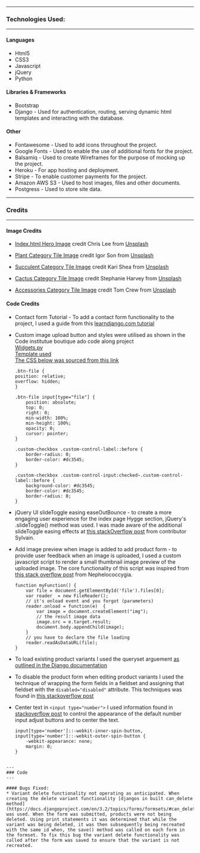 
---
### Technologies Used:
---
#### Languages 
* Html5
* CSS3
* Javascript
* jQuery
* Python

#### Libraries & Frameworks 
* Bootstrap
* Django - Used for authentication, routing, serving dynamic html templates and interacting with the database.

#### Other 
* Fontawesome - Used to add icons throughout the project.
* Google Fonts - Used to enable the use of additional fonts for the project.
* Balsamiq - Used to create Wireframes for the purpose of mocking up the project.
* Heroku - For app hosting and deployment.
* Stripe - To enable customer payments for the project.
* Amazon AWS S3 - Used to host images, files and other documents.
* Postgress - Used to store site data.

---
### Credits
---
#### Image Credits

* [Index.html Hero Image](https://unsplash.com/photos/yb3hsmz4utg)
credit Chris Lee from [Unsplash](https://unsplash.com/)

* [Plant Category Tile Image](https://unsplash.com/photos/FV_PxCqgtwc)
credit Igor Son from [Unsplash](https://unsplash.com/)

* [Succulent Category Tile Image](https://unsplash.com/photos/tcgMBsW4zlU)
credit Kari Shea from [Unsplash](https://unsplash.com/)

* [Cactus Category Tile Image](https://unsplash.com/photos/wDhLrN9FAAM)
credit Stephanie Harvey from [Unsplash](https://unsplash.com/)

* [Accessories Category Tile Image](https://unsplash.com/photos/NLcLjLNUJbY)
credit Tom Crew from [Unsplash](https://unsplash.com/)

#### Code Credits

* Contact form Tutorial - To add a contact form functionality to the project, I used a guide from this
[learndjango.com tutorial](https://learndjango.com/tutorials/django-email-contact-form)

* Custom image upload button and styles were utilised as shown in the Code institutue boutique ado code along project   
[Widgets.py](https://github.com/Code-Institute-Solutions/boutique_ado_v1/blob/master/products/widgets.py)   
[Template used](https://github.com/Code-Institute-Solutions/boutique_ado_v1/blob/master/products/templates/products/custom_widget_templates/custom_clearable_file_input.html)   
[The CSS below was sourced from this link](https://github.com/Code-Institute-Solutions/boutique_ado_v1/blob/master/static/css/base.css)  

    ```
    .btn-file {  
    position: relative; 
    overflow: hidden;   
    }

    .btn-file input[type="file"] {
        position: absolute; 
        top: 0; 
        right: 0;   
        min-width: 100%;    
        min-height: 100%;   
        opacity: 0; 
        cursor: pointer;    
    }   

    .custom-checkbox .custom-control-label::before {    
        border-radius: 0;   
        border-color: #dc3545;  
    }   

    .custom-checkbox .custom-control-input:checked~.custom-control-label::before {  
        background-color: #dc3545;  
        border-color: #dc3545;  
        border-radius: 0;   
    }
    ```

* jQuery UI slideToggle easing easeOutBounce - to create a more engaging user experience for the index page Hygge section, jQuery's .slideToggle() method was used.
  I was made aware of the additional slideToggle easing effects at [this stackOverflow post](https://stackoverflow.com/questions/6121255/toggle-div-with-easing) from contributor Sylvain.

* Add image preview when image is added to add product form - to provide user feedback when an image is uploaded, I used a custom javascript script to render a small thumbnail image preview of the uploaded image. The core functionality of this script was inspired from [this stack overflow post](https://stackoverflow.com/questions/22245100/how-to-display-an-image-from-a-file-input) from Nephelococcygia.

    ```
    function myFunction() {
        var file = document.getElementById('file').files[0];
        var reader  = new FileReader();
        // it's onload event and you forgot (parameters)
        reader.onload = function(e)  {
            var image = document.createElement("img");
            // the result image data
            image.src = e.target.result;
            document.body.appendChild(image);
        }
        // you have to declare the file loading
        reader.readAsDataURL(file);
    }
    ```

* To load existing product variants I used the queryset arguement [as outlined in the Django documentation](https://docs.djangoproject.com/en/dev/topics/forms/modelforms/#changing-the-queryset)

* To disable the product form when editing product variants I used the technique of wrapping the form fields in a fieldset and assigning that fieldset with the ```disabled="disabled"```
attribute. This techniques was found in [this stackoverflow post](https://stackoverflow.com/questions/3507958/how-can-i-make-an-entire-html-form-readonly)

* Center text in ```<input type="number">``` I used information found in [stackoverflow post](https://stackoverflow.com/questions/23715881/center-text-in-html-number-input) to control the appearance of
the default number input adjust buttons and to center the text.

    ```
    input[type='number']::-webkit-inner-spin-button, 
    input[type='number']::-webkit-outer-spin-button { 
        -webkit-appearance: none;
        margin: 0;
    }
```

---
### Code
---

#### Bugs Fixed:
* Variant delete functionality not operating as anticipated. When creating the delete variant functionality [djangos in built can_delete method](https://docs.djangoproject.com/en/3.2/topics/forms/formsets/#can_delete) was used. When the form was submitted, products were not being deleted. Using print statements it was determined that while the variant was being deleted, it was then subsequently being recreated with the same id when, the save() method was called on each form in the formset. To fix this bug the variant delete functionality was called after the form was saved to ensure that the variant is not recreated. 